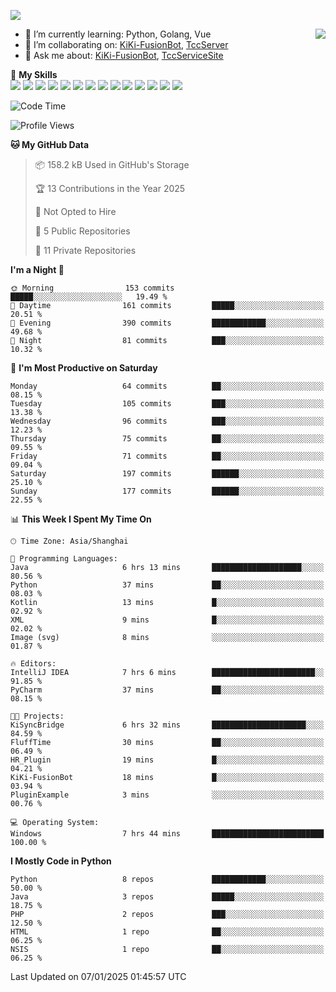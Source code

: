 [![](https://readme-typing-svg.herokuapp.com?size=25&duration=2500&color=8C43EA&vCenter=true&width=200&height=40&lines=Hi+there+%F0%9F%91%8B%F0%9F%8F%BB;I'm+KiKi-XC)](https://git.io/typing-svg)

<a href="#">
  <img align="right" src="https://github-readme-stats.vercel.app/api?username=KiKi-XC&theme=vue&show_icons=true&hide_border=false&count_private=true&show_icons=true&bg_color=15,f2f7fd,E0EAFC" />
</a>

- 🌱 I’m currently learning: Python, Golang, Vue
- 👯 I’m collaborating on: [KiKi-FusionBot](https://github.com/KiKi-XC), [TccServer](https://github.com/Tcc-Items)
- 💬 Ask me about: [KiKi-FusionBot](https://github.com/KiKi-XC), [TccServiceSite](https://github.com/KiKi-XC/TccServiceSite)

🌟 **My Skills**  
![](https://img.shields.io/badge/-Python-3e74a2?style=flat-square&logo=Python&logoColor=fff)
![](https://img.shields.io/badge/Go-00ADD8?logo=go&logoColor=fff&style=flat-square)
![](https://img.shields.io/badge/-TypeScript-3178C6?style=flat-square&logo=TypeScript&logoColor=fff)
![](https://img.shields.io/badge/-Vue-4fc08d?style=flat-square&logo=Vue.js&logoColor=fff)
![](https://img.shields.io/badge/Node.js-5FA04E?logo=nodedotjs&logoColor=fff&style=flat-square)
![](https://img.shields.io/badge/HTML5-E34F26?logo=html5&logoColor=fff&style=flat-square)
![](https://img.shields.io/badge/CSS3-1572B6?logo=css3&logoColor=fff&style=flat-square)
![](https://img.shields.io/badge/Django-092E20?logo=django&logoColor=fff&style=flat-square)
![](https://img.shields.io/badge/-FastAPI-009688?style=flat-square&logo=FastAPI&logoColor=fff)
![](https://img.shields.io/badge/-Docker-2496ED?style=flat-square&logo=Docker&logoColor=fff)
![](https://img.shields.io/badge/-MongoDB-47A248?style=flat-square&logo=MongoDB&logoColor=fff)
![](https://img.shields.io/badge/MySQL-4479A1?logo=mysql&logoColor=fff&style=flat-square)
![](https://img.shields.io/badge/Wails-DF0000?logo=wails&logoColor=fff&style=flat-square)
![](https://img.shields.io/badge/Unreal%20Engine-0E1128?logo=unrealengine&logoColor=fff&style=flat-square)

<!--START_SECTION:waka-->
![Code Time](http://img.shields.io/badge/Code%20Time-43%20hrs%2027%20mins-blue)

![Profile Views](http://img.shields.io/badge/Profile%20Views-17-blue)

**🐱 My GitHub Data** 

> 📦 158.2 kB Used in GitHub's Storage 
 > 
> 🏆 13 Contributions in the Year 2025
 > 
> 🚫 Not Opted to Hire
 > 
> 📜 5 Public Repositories 
 > 
> 🔑 11 Private Repositories 
 > 
**I'm a Night 🦉** 

```text
🌞 Morning                153 commits         █████░░░░░░░░░░░░░░░░░░░░   19.49 % 
🌆 Daytime                161 commits         █████░░░░░░░░░░░░░░░░░░░░   20.51 % 
🌃 Evening                390 commits         ████████████░░░░░░░░░░░░░   49.68 % 
🌙 Night                  81 commits          ███░░░░░░░░░░░░░░░░░░░░░░   10.32 % 
```
📅 **I'm Most Productive on Saturday** 

```text
Monday                   64 commits          ██░░░░░░░░░░░░░░░░░░░░░░░   08.15 % 
Tuesday                  105 commits         ███░░░░░░░░░░░░░░░░░░░░░░   13.38 % 
Wednesday                96 commits          ███░░░░░░░░░░░░░░░░░░░░░░   12.23 % 
Thursday                 75 commits          ██░░░░░░░░░░░░░░░░░░░░░░░   09.55 % 
Friday                   71 commits          ██░░░░░░░░░░░░░░░░░░░░░░░   09.04 % 
Saturday                 197 commits         ██████░░░░░░░░░░░░░░░░░░░   25.10 % 
Sunday                   177 commits         ██████░░░░░░░░░░░░░░░░░░░   22.55 % 
```


📊 **This Week I Spent My Time On** 

```text
🕑︎ Time Zone: Asia/Shanghai

💬 Programming Languages: 
Java                     6 hrs 13 mins       ████████████████████░░░░░   80.56 % 
Python                   37 mins             ██░░░░░░░░░░░░░░░░░░░░░░░   08.03 % 
Kotlin                   13 mins             █░░░░░░░░░░░░░░░░░░░░░░░░   02.92 % 
XML                      9 mins              █░░░░░░░░░░░░░░░░░░░░░░░░   02.02 % 
Image (svg)              8 mins              ░░░░░░░░░░░░░░░░░░░░░░░░░   01.87 % 

🔥 Editors: 
IntelliJ IDEA            7 hrs 6 mins        ███████████████████████░░   91.85 % 
PyCharm                  37 mins             ██░░░░░░░░░░░░░░░░░░░░░░░   08.15 % 

🐱‍💻 Projects: 
KiSyncBridge             6 hrs 32 mins       █████████████████████░░░░   84.59 % 
FluffTime                30 mins             ██░░░░░░░░░░░░░░░░░░░░░░░   06.49 % 
HR_Plugin                19 mins             █░░░░░░░░░░░░░░░░░░░░░░░░   04.21 % 
KiKi-FusionBot           18 mins             █░░░░░░░░░░░░░░░░░░░░░░░░   03.94 % 
PluginExample            3 mins              ░░░░░░░░░░░░░░░░░░░░░░░░░   00.76 % 

💻 Operating System: 
Windows                  7 hrs 44 mins       █████████████████████████   100.00 % 
```

**I Mostly Code in Python** 

```text
Python                   8 repos             ████████████░░░░░░░░░░░░░   50.00 % 
Java                     3 repos             █████░░░░░░░░░░░░░░░░░░░░   18.75 % 
PHP                      2 repos             ███░░░░░░░░░░░░░░░░░░░░░░   12.50 % 
HTML                     1 repo              ██░░░░░░░░░░░░░░░░░░░░░░░   06.25 % 
NSIS                     1 repo              ██░░░░░░░░░░░░░░░░░░░░░░░   06.25 % 
```




 Last Updated on 07/01/2025 01:45:57 UTC
<!--END_SECTION:waka-->

